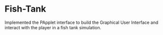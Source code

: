 # Fish-Tank
 Implemented the PApplet interface to build the Graphical User Interface and interact with the player in a fish tank simulation.
